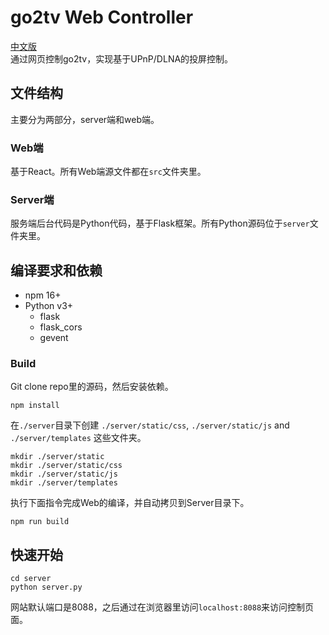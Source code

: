 # go2tv Web Controller

[中文版](README.zh-CN.md)  
通过网页控制go2tv，实现基于UPnP/DLNA的投屏控制。

## 文件结构

主要分为两部分，server端和web端。

### Web端

基于React。所有Web端源文件都在`src`文件夹里。

### Server端

服务端后台代码是Python代码，基于Flask框架。所有Python源码位于`server`文件夹里。

## 编译要求和依赖

* npm 16+
* Python v3+
    * flask
    * flask_cors
    * gevent

### Build

Git clone repo里的源码，然后安装依赖。

```
npm install
```

在`./server`目录下创建 `./server/static/css`, `./server/static/js` and `./server/templates` 这些文件夹。

```
mkdir ./server/static
mkdir ./server/static/css
mkdir ./server/static/js
mkdir ./server/templates
```

执行下面指令完成Web的编译，并自动拷贝到Server目录下。

```
npm run build
```

## 快速开始

```
cd server
python server.py
```

网站默认端口是8088，之后通过在浏览器里访问`localhost:8088`来访问控制页面。
